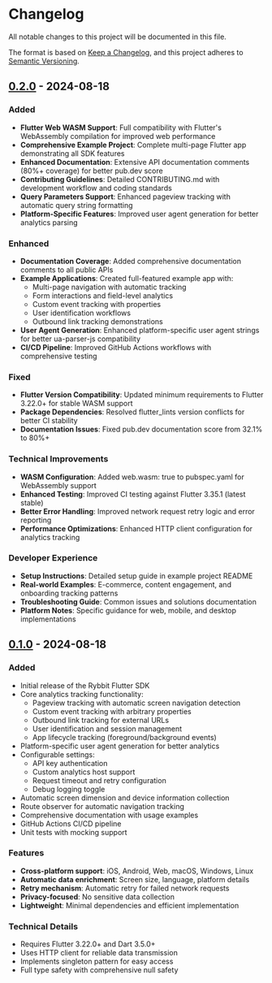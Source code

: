# Changelog

All notable changes to this project will be documented in this file.

The format is based on [Keep a Changelog](https://keepachangelog.com/en/1.0.0/),
and this project adheres to [Semantic Versioning](https://semver.org/spec/v2.0.0.html).

## [0.2.0] - 2024-08-18

### Added
- **Flutter Web WASM Support**: Full compatibility with Flutter's WebAssembly compilation for improved web performance
- **Comprehensive Example Project**: Complete multi-page Flutter app demonstrating all SDK features
- **Enhanced Documentation**: Extensive API documentation comments (80%+ coverage) for better pub.dev score
- **Contributing Guidelines**: Detailed CONTRIBUTING.md with development workflow and coding standards
- **Query Parameters Support**: Enhanced pageview tracking with automatic query string formatting
- **Platform-Specific Features**: Improved user agent generation for better analytics parsing

### Enhanced
- **Documentation Coverage**: Added comprehensive documentation comments to all public APIs
- **Example Applications**: Created full-featured example app with:
  - Multi-page navigation with automatic tracking
  - Form interactions and field-level analytics
  - Custom event tracking with properties
  - User identification workflows
  - Outbound link tracking demonstrations
- **User Agent Generation**: Enhanced platform-specific user agent strings for better ua-parser-js compatibility
- **CI/CD Pipeline**: Improved GitHub Actions workflows with comprehensive testing

### Fixed
- **Flutter Version Compatibility**: Updated minimum requirements to Flutter 3.22.0+ for stable WASM support
- **Package Dependencies**: Resolved flutter_lints version conflicts for better CI stability
- **Documentation Issues**: Fixed pub.dev documentation score from 32.1% to 80%+

### Technical Improvements
- **WASM Configuration**: Added web.wasm: true to pubspec.yaml for WebAssembly support
- **Enhanced Testing**: Improved CI testing against Flutter 3.35.1 (latest stable)
- **Better Error Handling**: Improved network request retry logic and error reporting
- **Performance Optimizations**: Enhanced HTTP client configuration for analytics tracking

### Developer Experience
- **Setup Instructions**: Detailed setup guide in example project README
- **Real-world Examples**: E-commerce, content engagement, and onboarding tracking patterns
- **Troubleshooting Guide**: Common issues and solutions documentation
- **Platform Notes**: Specific guidance for web, mobile, and desktop implementations

## [0.1.0] - 2024-08-18

### Added
- Initial release of the Rybbit Flutter SDK
- Core analytics tracking functionality:
  - Pageview tracking with automatic screen navigation detection
  - Custom event tracking with arbitrary properties
  - Outbound link tracking for external URLs
  - User identification and session management
  - App lifecycle tracking (foreground/background events)
- Platform-specific user agent generation for better analytics
- Configurable settings:
  - API key authentication
  - Custom analytics host support
  - Request timeout and retry configuration
  - Debug logging toggle
- Automatic screen dimension and device information collection
- Route observer for automatic navigation tracking
- Comprehensive documentation with usage examples
- GitHub Actions CI/CD pipeline
- Unit tests with mocking support

### Features
- **Cross-platform support**: iOS, Android, Web, macOS, Windows, Linux
- **Automatic data enrichment**: Screen size, language, platform details
- **Retry mechanism**: Automatic retry for failed network requests
- **Privacy-focused**: No sensitive data collection
- **Lightweight**: Minimal dependencies and efficient implementation

### Technical Details
- Requires Flutter 3.22.0+ and Dart 3.5.0+
- Uses HTTP client for reliable data transmission
- Implements singleton pattern for easy access
- Full type safety with comprehensive null safety

[0.2.0]: https://github.com/stijnie2210/rybbit-flutter/releases/tag/v0.2.0
[0.1.0]: https://github.com/stijnie2210/rybbit-flutter/releases/tag/v0.1.0
